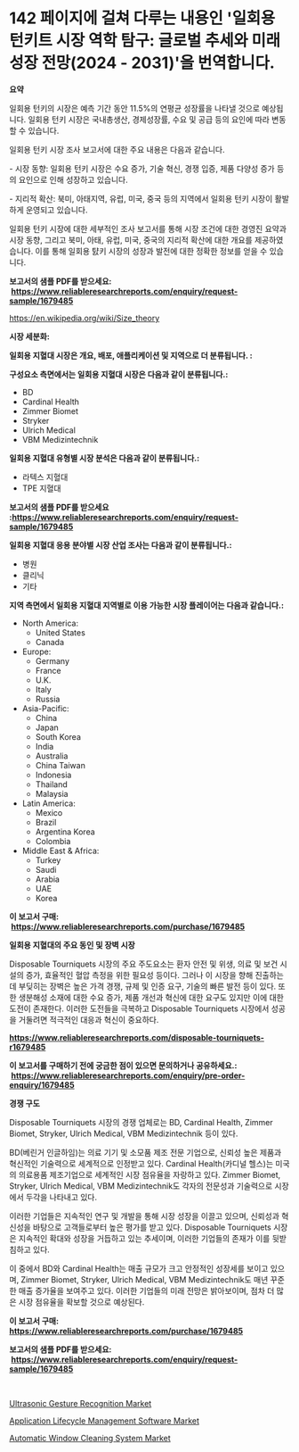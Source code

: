 <p><h1>142 페이지에 걸쳐 다루는 내용인 '일회용 턴키트 시장 역학 탐구: 글로벌 추세와 미래 성장 전망(2024 - 2031)'을 번역합니다.</h1></p><p><strong>요약</strong></p>
<p><p>일회용 턴키의 시장은 예측 기간 동안 11.5%의 연평균 성장률을 나타낼 것으로 예상됩니다. 일회용 턴키 시장은 국내총생산, 경제성장률, 수요 및 공급 등의 요인에 따라 변동할 수 있습니다.</p><p>일회용 턴키 시장 조사 보고서에 대한 주요 내용은 다음과 같습니다. </p><p>- 시장 동향: 일회용 턴키 시장은 수요 증가, 기술 혁신, 경쟁 입증, 제품 다양성 증가 등의 요인으로 인해 성장하고 있습니다. </p><p>- 지리적 확산: 북미, 아태지역, 유럽, 미국, 중국 등의 지역에서 일회용 턴키 시장이 활발하게 운영되고 있습니다.</p><p>일회용 턴키 시장에 대한 세부적인 조사 보고서를 통해 시장 조건에 대한 경영진 요약과 시장 동향, 그리고 북미, 아태, 유럽, 미국, 중국의 지리적 확산에 대한 개요를 제공하였습니다. 이를 통해 일회용 턄키 시장의 성장과 발전에 대한 정확한 정보를 얻을 수 있습니다.</p></p>
<p><strong>보고서의 샘플 PDF를 받으세요: &nbsp;<a href="https://www.reliableresearchreports.com/enquiry/request-sample/1679485">https://www.reliableresearchreports.com/enquiry/request-sample/1679485</a></strong></p>
<p><a href="https://en.wikipedia.org/wiki/Size_theory">https://en.wikipedia.org/wiki/Size_theory</a></p>
<p><strong>시장 세분화:</strong></p>
<p><strong> 일회용 지혈대 시장은 개요, 배포, 애플리케이션 및 지역으로 더 분류됩니다. :</strong></p>
<p><strong>구성요소 측면에서는 일회용 지혈대 시장은 다음과 같이 분류됩니다.:</strong></p>
<p><ul><li>BD</li><li>Cardinal Health</li><li>Zimmer Biomet</li><li>Stryker</li><li>Ulrich Medical</li><li>VBM Medizintechnik</li></ul></p>
<p><strong> 일회용 지혈대 유형별 시장 분석은 다음과 같이 분류됩니다.:</strong></p>
<p><ul><li>라텍스 지혈대</li><li>TPE 지혈대</li></ul></p>
<p><strong>보고서의 샘플 PDF를 받으세요 :<a href="https://www.reliableresearchreports.com/enquiry/request-sample/1679485">https://www.reliableresearchreports.com/enquiry/request-sample/1679485</a></strong></p>
<p><strong> 일회용 지혈대 응용 분야별 시장 산업 조사는 다음과 같이 분류됩니다.:</strong></p>
<p><ul><li>병원</li><li>클리닉</li><li>기타</li></ul></p>
<p><strong>지역 측면에서 일회용 지혈대 지역별로 이용 가능한 시장 플레이어는 다음과 같습니다.:</strong></p>
<p><ul>
    <li>
        North America:
        <ul>
            <li>United States</li>
            <li>Canada</li>
        </ul>
    </li>
    <li>
        Europe:
        <ul>
            <li>Germany</li>
            <li>France</li>
            <li>U.K.</li>
            <li>Italy</li>
            <li>Russia</li>
        </ul>
    </li>
    <li>
        Asia-Pacific:
        <ul>
            <li>China</li>
            <li>Japan</li>
            <li>South Korea</li>
            <li>India</li>
            <li>Australia</li>
            <li>China Taiwan</li>
            <li>Indonesia</li>
            <li>Thailand</li>
            <li>Malaysia</li>
        </ul>
    </li>
    <li>
        Latin America:
        <ul>
            <li>Mexico</li>
            <li>Brazil</li>
            <li>Argentina Korea</li>
            <li>Colombia</li>
        </ul>
    </li>
    <li>
        Middle East & Africa:
        <ul>
            <li>Turkey</li>
            <li>Saudi</li>
            <li>Arabia</li>
            <li>UAE</li>
            <li>Korea</li>
        </ul>
    </li>
    </ul></p>
<p><strong>이 보고서 구매: &nbsp;<a href="https://www.reliableresearchreports.com/purchase/1679485">https://www.reliableresearchreports.com/purchase/1679485</a></strong></p>
<p><strong>일회용 지혈대의 주요 동인 및 장벽 시장</strong></p>
<p><p>Disposable Tourniquets 시장의 주요 주도요소는 환자 안전 및 위생, 의료 및 보건 시설의 증가, 효율적인 혈압 측정을 위한 필요성 등이다. 그러나 이 시장을 향해 진출하는데 부딪히는 장벽은 높은 가격 경쟁, 규제 및 인증 요구, 기술의 빠른 발전 등이 있다. 또한 생분해성 소재에 대한 수요 증가, 제품 개선과 혁신에 대한 요구도 있지만 이에 대한 도전이 존재한다. 이러한 도전들을 극복하고 Disposable Tourniquets 시장에서 성공을 거둘려면 적극적인 대응과 혁신이 중요하다.</p></p>
<p><strong><a href="https://www.reliableresearchreports.com/disposable-tourniquets-r1679485">https://www.reliableresearchreports.com/disposable-tourniquets-r1679485</a></strong></p>
<p><strong>이 보고서를 구매하기 전에 궁금한 점이 있으면 문의하거나 공유하세요.: &nbsp;<a href="https://www.reliableresearchreports.com/enquiry/pre-order-enquiry/1679485">https://www.reliableresearchreports.com/enquiry/pre-order-enquiry/1679485</a></strong></p>
<p><strong>경쟁 구도</strong></p>
<p><p>Disposable Tourniquets 시장의 경쟁 업체로는 BD, Cardinal Health, Zimmer Biomet, Stryker, Ulrich Medical, VBM Medizintechnik 등이 있다. </p><p>BD(베린거 인글하임)는 의료 기기 및 소모품 제조 전문 기업으로, 신뢰성 높은 제품과 혁신적인 기술력으로 세계적으로 인정받고 있다. Cardinal Health(카디널 헬스)는 미국의 의료용품 제조기업으로 세계적인 시장 점유율을 자랑하고 있다. Zimmer Biomet, Stryker, Ulrich Medical, VBM Medizintechnik도 각자의 전문성과 기술력으로 시장에서 두각을 나타내고 있다.</p><p>이러한 기업들은 지속적인 연구 및 개발을 통해 시장 성장을 이끌고 있으며, 신뢰성과 혁신성을 바탕으로 고객들로부터 높은 평가를 받고 있다. Disposable Tourniquets 시장은 지속적인 확대와 성장을 거듭하고 있는 추세이며, 이러한 기업들의 존재가 이를 뒷받침하고 있다.</p><p>이 중에서 BD와 Cardinal Health는 매출 규모가 크고 안정적인 성장세를 보이고 있으며, Zimmer Biomet, Stryker, Ulrich Medical, VBM Medizintechnik도 매년 꾸준한 매출 증가율을 보여주고 있다. 이러한 기업들의 미래 전망은 밝아보이며, 점차 더 많은 시장 점유율을 확보할 것으로 예상된다.</p></p>
<p><strong>이 보고서 구매: &nbsp; <a href="https://www.reliableresearchreports.com/purchase/1679485">https://www.reliableresearchreports.com/purchase/1679485</a></strong></p>
<p><strong>보고서의 샘플 PDF를 받으세요: &nbsp;<a href="https://www.reliableresearchreports.com/enquiry/request-sample/1679485">https://www.reliableresearchreports.com/enquiry/request-sample/1679485</a></strong><strong></strong></p>
<p>&nbsp;</p>
<p><p><a href="https://github.com/luckyshygirl/Market-Research-Report-List-5/blob/main/ultrasonic-gesture-recognition-market.md">Ultrasonic Gesture Recognition Market</a></p><p><a href="https://github.com/markusgodoy/Market-Research-Report-List-4/blob/main/application-lifecycle-management-software-market.md">Application Lifecycle Management Software Market</a></p><p><a href="https://github.com/arionmp/Market-Research-Report-List-4/blob/main/automatic-window-cleaning-system-market.md">Automatic Window Cleaning System Market</a></p></p>